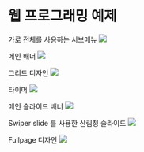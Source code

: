 # 웹 프로그래밍 예제

가로 전체를 사용하는 서브메뉴 
<a href = "https://kimgyeonghyun.github.io/study_html/05_17_ex/html/ex.html"><img src="https://img.shields.io/badge/Submenu-ff0000"></a>

메인 배너 
<a href = "https://kimgyeonghyun.github.io/study_html/05_19_welcome/html/ex.html"><img src="https://img.shields.io/badge/MainBanner-0000ff"></a>

그리드 디자인 
<a href = "https://kimgyeonghyun.github.io/study_html/06_09_community/html/ex.html"><img src="https://img.shields.io/badge/Grid-00ff00"></a>

타이머 
<a href = "https://kimgyeonghyun.github.io/study_html/07_03_timer/html/ex.html"><img src="https://img.shields.io/badge/Timer-fd4659"></a>

메인 슬라이드 배너 
<a href = "https://kimgyeonghyun.github.io/study_html/07_12_spin_ex/html/ex.html"><img src="https://img.shields.io/badge/SlideBanner-ffab0f"></a>

Swiper slide 를 사용한 산림청 슬라이드 
<a href = "https://kimgyeonghyun.github.io/study_html/07_25_swiper_ex/html/ex.html"><img src="https://img.shields.io/badge/SwiperSlide-9dbcd4"></a>

Fullpage 디자인
<a href = "https://kimgyeonghyun.github.io/study_html/07_27_fullpage_ex/html/index.html"><img src="https://img.shields.io/badge/FullPage-32bf84"></a>
